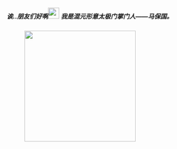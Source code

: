 ##### 诶..朋友们好啊<img src="https://media.giphy.com/media/hvRJCLFzcasrR4ia7z/giphy.gif" width="25px"> 我是混元形意太极门掌门人——马保国。
<img src="https://github.com/Kingbultsea/Kingbultsea/blob/master/mbg.gif" style="margin-left: 40px" width = "250" height = "250" alt=""/>
